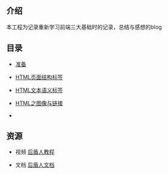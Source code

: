 ## 介绍

本工程为记录重新学习前端三大基础时的记录，总结与感想的blog

## 目录

- [准备](01-准备/README.md)

- [HTML页面结构标签](02-HTML页面结构标签/README.md)

- [HTML文本语义标签](03-HTML文本语义标签/README.md)

- [HTML之图像与链接](04-HTML之图像与链接/README.md)

- []()

## 资源

- 视频  [后盾人教程](https://space.bilibili.com/282190994)
  
- 文档  [后盾人文档](http://houdunren.gitee.io/note/)
